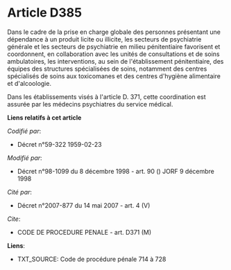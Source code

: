 # Article D385

Dans le cadre de la prise en charge globale des personnes présentant une dépendance à un produit licite ou illicite, les
secteurs de psychiatrie générale et les secteurs de psychiatrie en milieu pénitentiaire favorisent et coordonnent, en
collaboration avec les unités de consultations et de soins ambulatoires, les interventions, au sein de l'établissement
pénitentiaire, des équipes des structures spécialisées de soins, notamment des centres spécialisés de soins aux toxicomanes
et des centres d'hygiène alimentaire et d'alcoologie.

Dans les établissements visés à l'article D. 371, cette coordination est assurée par les médecins psychiatres du service
médical.

**Liens relatifs à cet article**

_Codifié par_:

  - Décret n°59-322 1959-02-23

_Modifié par_:

  - Décret n°98-1099 du 8 décembre 1998 - art. 90 () JORF 9 décembre 1998

_Cité par_:

  - Décret n°2007-877 du 14 mai 2007 - art. 4 (V)

_Cite_:

  - CODE DE PROCEDURE PENALE - art. D371 (M)

**Liens**:

  - TXT_SOURCE: Code de procédure pénale 714 à 728
